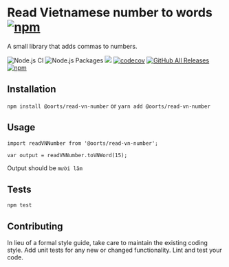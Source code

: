 # Read Vietnamese number to words [![npm](https://img.shields.io/npm/v/@oorts/read-vn-number.svg)](https://www.npmjs.com/package/@oorts/read-vn-number)

A small library that adds commas to numbers.

![Node.js CI](https://github.com/oorts/read-vn-number/workflows/Node.js%20CI/badge.svg) ![Node.js Packages](https://github.com/oorts/read-vn-number/workflows/Node.js%20Package/badge.svg)
![](https://travis-ci.org/oorts/read-vn-number.svg?branch=master) [![codecov](https://codecov.io/gh/oorts/read-vn-number/branch/master/graph/badge.svg)](https://codecov.io/gh/oorts/read-vn-number)
[![GitHub All Releases](https://img.shields.io/github/downloads/oorts/read-vn-number/total.svg)](https://github.com/oorts/read-vn-number)
[![npm](https://img.shields.io/npm/dt/@oorts/read-vn-number.svg)](https://www.npmjs.com/package/@oorts/read-vn-number)

## Installation

`npm install @oorts/read-vn-number`
or
`yarn add @oorts/read-vn-number`

## Usage

    import readVNNumber from '@oorts/read-vn-number';

    var output = readVNNumber.toVNWord(15);

Output should be `mười lăm`

## Tests

`npm test`

## Contributing

In lieu of a formal style guide, take care to maintain the existing coding style. Add unit tests for any new or changed functionality. Lint and test your code.
